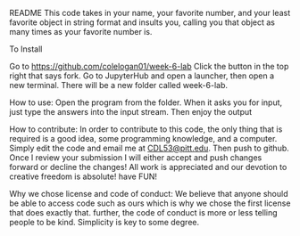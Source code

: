 README 
This code takes in your name, your favorite number, and your least favorite object in string format and insults you, calling you that object as many times as your favorite number is.


To Install

Go to https://github.com/colelogan01/week-6-lab
Click the button in the top right that says fork.
Go to JupyterHub and open a launcher, then open a new terminal.
There will be a new folder called week-6-lab.

How to use: Open the program from the folder. When it asks you for input, just type the answers into the input stream. Then enjoy the output

How to contribute: 
In order to contribute to this code, the only thing that is required is a good idea, some programming knowledge, and a computer. Simply edit the code and email me at CDL53@pitt.edu. Then push to github. Once I review your submission I will either accept and push changes forward or decline the changes! All work is appreciated and our devotion to creative freedom is absolute! have FUN!

Why we chose license and code of conduct:
We believe that anyone should be able to access code such as ours which is why we chose the first license that does exactly that. further, the code of conduct is more or less telling people to be kind. Simplicity is key to some degree.